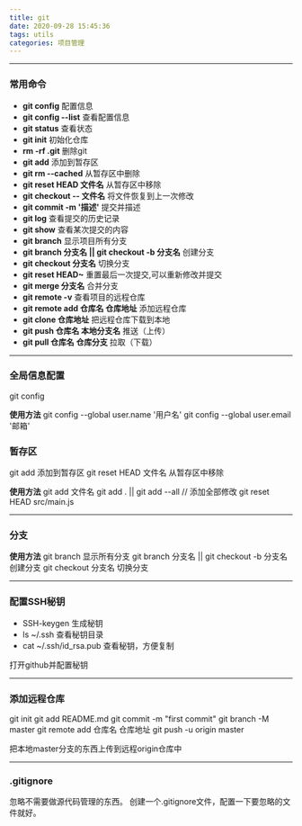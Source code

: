 ```yaml
---
title: git
date: 2020-09-28 15:45:36
tags: utils
categories: 项目管理
---
```


---

### 常用命令
 - **git config**             配置信息
 - **git config --list**      查看配置信息
 - **git status**             查看状态
 - **git init**               初始化仓库
 - **rm -rf .git**            删除git
 - **git add**                添加到暂存区
 - **git rm --cached**        从暂存区中删除
 - **git reset HEAD 文件名**   从暂存区中移除
 - **git checkout -- 文件名**  将文件恢复到上一次修改
 - **git commit -m '描述'**    提交并描述
 - **git log**                查看提交的历史记录
 - **git show**               查看某次提交的内容
 - **git branch**             显示项目所有分支
 - **git branch 分支名  || git checkout -b 分支名**   创建分支
 - **git checkout 分支名**     切换分支
 - **git reset HEAD~**        重置最后一次提交,可以重新修改并提交
 - **git merge 分支名**        合并分支
 - **git remote -v**          查看项目的远程仓库
 - **git remote add 仓库名 仓库地址**  添加远程仓库
 - **git clone 仓库地址**       把远程仓库下载到本地
 - **git push 仓库名 本地分支名**   推送（上传）
 - **git pull 仓库名 仓库分支** 拉取（下载）

---


### 全局信息配置
git config

**使用方法**
git config --global user.name '用户名'
git config --global user.email '邮箱'


### 暂存区
git add 添加到暂存区
git reset HEAD 文件名  从暂存区中移除 

**使用方法**
git add 文件名 
git add .  || git add --all  // 添加全部修改
git reset HEAD src/main.js


---

### 分支

**使用方法**
git branch 显示所有分支
git branch 分支名  || git checkout -b 分支名    创建分支
git checkout 分支名 切换分支

---

### 配置SSH秘钥 
- SSH-keygen  生成秘钥
- ls ~/.ssh   查看秘钥目录
- cat ~/.ssh/id_rsa.pub  查看秘钥，方便复制

打开github并配置秘钥

---

### 添加远程仓库
git init
git add README.md
git commit -m "first commit"
git branch -M master
git remote add 仓库名 仓库地址
git push -u origin master

把本地master分支的东西上传到远程origin仓库中

---


### .gitignore
忽略不需要做源代码管理的东西。  创建一个.gitignore文件，配置一下要忽略的文件就好。

